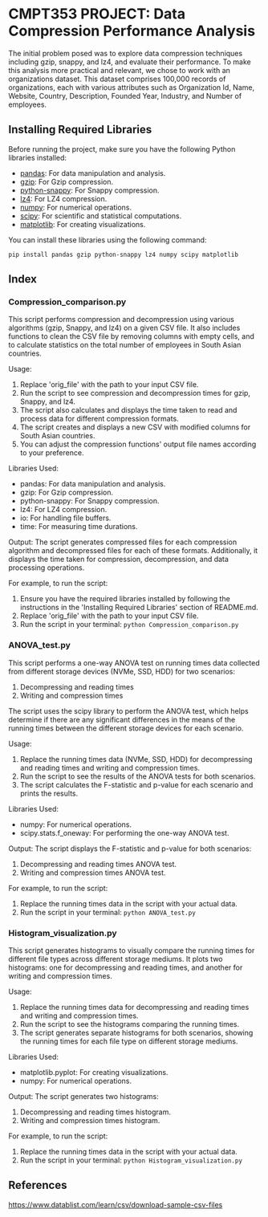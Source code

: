 
# CMPT353 PROJECT: Data Compression Performance Analysis


The initial problem posed was to explore data compression techniques including gzip, snappy, and lz4, and evaluate their performance. To make this analysis more practical and relevant, we chose to work with an organizations dataset. This dataset comprises 100,000 records of organizations, each with various attributes such as Organization Id, Name, Website, Country, Description, Founded Year, Industry, and Number of employees.

## Installing Required Libraries

Before running the project, make sure you have the following Python libraries installed:

- [pandas](https://pandas.pydata.org/): For data manipulation and analysis.
- [gzip](https://docs.python.org/3/library/gzip.html): For Gzip compression.
- [python-snappy](https://pypi.org/project/python-snappy/): For Snappy compression.
- [lz4](https://pypi.org/project/lz4/): For LZ4 compression.
- [numpy](https://numpy.org/): For numerical operations.
- [scipy](https://www.scipy.org/): For scientific and statistical computations.
- [matplotlib](https://matplotlib.org/): For creating visualizations.

You can install these libraries using the following command:

`pip install pandas gzip python-snappy lz4 numpy scipy matplotlib`

## Index

### Compression_comparison.py

This script performs compression and decompression using various algorithms (gzip, Snappy, and lz4) on a given CSV file.
It also includes functions to clean the CSV file by removing columns with empty cells, and to calculate statistics on
the total number of employees in South Asian countries.

Usage:
1. Replace 'orig_file' with the path to your input CSV file.
2. Run the script to see compression and decompression times for gzip, Snappy, and lz4.
3. The script also calculates and displays the time taken to read and process data for different compression formats.
4. The script creates and displays a new CSV with modified columns for South Asian countries.
5. You can adjust the compression functions' output file names according to your preference.

Libraries Used:
- pandas: For data manipulation and analysis.
- gzip: For Gzip compression.
- python-snappy: For Snappy compression.
- lz4: For LZ4 compression.
- io: For handling file buffers.
- time: For measuring time durations.

Output:
The script generates compressed files for each compression algorithm and decompressed files for each of these formats.
Additionally, it displays the time taken for compression, decompression, and data processing operations.

For example, to run the script:
1. Ensure you have the required libraries installed by following the instructions in the 'Installing Required Libraries' section of README.md.
2. Replace 'orig_file' with the path to your input CSV file.
3. Run the script in your terminal: 
`python Compression_comparison.py`

### ANOVA_test.py


This script performs a one-way ANOVA test on running times data collected from different storage devices (NVMe, SSD, HDD) for two scenarios:
1. Decompressing and reading times
2. Writing and compression times

The script uses the scipy library to perform the ANOVA test, which helps determine if there are any significant differences
in the means of the running times between the different storage devices for each scenario.

Usage:
1. Replace the running times data (NVMe, SSD, HDD) for decompressing and reading times and writing and compression times.
2. Run the script to see the results of the ANOVA tests for both scenarios.
3. The script calculates the F-statistic and p-value for each scenario and prints the results.

Libraries Used:
- numpy: For numerical operations.
- scipy.stats.f_oneway: For performing the one-way ANOVA test.

Output:
The script displays the F-statistic and p-value for both scenarios:
1. Decompressing and reading times ANOVA test.
2. Writing and compression times ANOVA test.

For example, to run the script:
1. Replace the running times data in the script with your actual data.
2. Run the script in your terminal: `python ANOVA_test.py`

### Histogram_visualization.py



This script generates histograms to visually compare the running times for different file types across different storage mediums.
It plots two histograms: one for decompressing and reading times, and another for writing and compression times.

Usage:
1. Replace the running times data for decompressing and reading times and writing and compression times.
2. Run the script to see the histograms comparing the running times.
3. The script generates separate histograms for both scenarios, showing the running times for each file type on different storage mediums.

Libraries Used:
- matplotlib.pyplot: For creating visualizations.
- numpy: For numerical operations.

Output:
The script generates two histograms:
1. Decompressing and reading times histogram.
2. Writing and compression times histogram.


For example, to run the script:
1. Replace the running times data in the script with your actual data.
2. Run the script in your terminal: 
`python Histogram_visualization.py`







## References 
https://www.datablist.com/learn/csv/download-sample-csv-files




